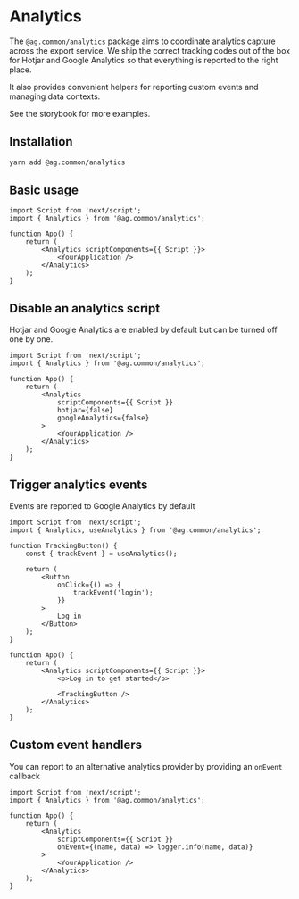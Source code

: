 # Analytics

The `@ag.common/analytics` package aims to coordinate analytics capture across the export service. We ship the correct tracking codes out of the box for Hotjar and Google Analytics so that everything is reported to the right place.

It also provides convenient helpers for reporting custom events and managing data contexts.

See the storybook for more examples.

## Installation

```sh
yarn add @ag.common/analytics
```

## Basic usage

```tsx
import Script from 'next/script';
import { Analytics } from '@ag.common/analytics';

function App() {
	return (
		<Analytics scriptComponents={{ Script }}>
			<YourApplication />
		</Analytics>
	);
}
```

## Disable an analytics script

Hotjar and Google Analytics are enabled by default but can be turned off one by one.

```tsx
import Script from 'next/script';
import { Analytics } from '@ag.common/analytics';

function App() {
	return (
		<Analytics
			scriptComponents={{ Script }}
			hotjar={false}
			googleAnalytics={false}
		>
			<YourApplication />
		</Analytics>
	);
}
```

## Trigger analytics events

Events are reported to Google Analytics by default

```tsx
import Script from 'next/script';
import { Analytics, useAnalytics } from '@ag.common/analytics';

function TrackingButton() {
	const { trackEvent } = useAnalytics();

	return (
		<Button
			onClick={() => {
				trackEvent('login');
			}}
		>
			Log in
		</Button>
	);
}

function App() {
	return (
		<Analytics scriptComponents={{ Script }}>
			<p>Log in to get started</p>

			<TrackingButton />
		</Analytics>
	);
}
```

## Custom event handlers

You can report to an alternative analytics provider by providing an `onEvent` callback

```tsx
import Script from 'next/script';
import { Analytics } from '@ag.common/analytics';

function App() {
	return (
		<Analytics
			scriptComponents={{ Script }}
			onEvent={(name, data) => logger.info(name, data)}
		>
			<YourApplication />
		</Analytics>
	);
}
```
